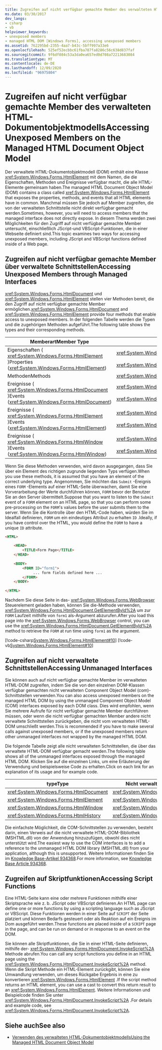 ```yaml
---
title: Zugreifen auf nicht verfügbar gemachte Member des verwalteten HTML-Dokumentobjektmodells
ms.date: 03/30/2017
dev_langs:
- csharp
- vb
helpviewer_keywords:
- unexposed members
- managed HTML DOM [Windows Forms], accessing unexposed members
ms.assetid: 762295bd-2355-4aa7-b43c-5bff997a33e6
ms.openlocfilehash: 525ef52ecbbc61fba787fa8286c56c638d837faf
ms.sourcegitcommit: 9f6df084c53a3da0ea657ed0d708a72213683084
ms.translationtype: MT
ms.contentlocale: de-DE
ms.lasthandoff: 12/09/2020
ms.locfileid: "96975804"
---
```

# <a name="accessing-unexposed-members-on-the-managed-html-document-object-model"></a><span data-ttu-id="f0200-102">Zugreifen auf nicht verfügbar gemachte Member des verwalteten HTML-Dokumentobjektmodells</span><span class="sxs-lookup"><span data-stu-id="f0200-102">Accessing Unexposed Members on the Managed HTML Document Object Model</span></span>
<span data-ttu-id="f0200-103">Der verwaltete HTML-Dokumentobjektmodell (DOM) enthält eine Klasse <xref:System.Windows.Forms.HtmlElement> mit dem Namen, die die Eigenschaften, Methoden und Ereignisse verfügbar macht, die alle HTML-Elemente gemeinsam haben.</span><span class="sxs-lookup"><span data-stu-id="f0200-103">The managed HTML Document Object Model (DOM) contains a class called <xref:System.Windows.Forms.HtmlElement> that exposes the properties, methods, and events that all HTML elements have in common.</span></span> <span data-ttu-id="f0200-104">Manchmal müssen Sie jedoch auf Member zugreifen, die von der verwalteten Schnittstelle nicht direkt verfügbar gemacht werden.</span><span class="sxs-lookup"><span data-stu-id="f0200-104">Sometimes, however, you will need to access members that the managed interface does not directly expose.</span></span> <span data-ttu-id="f0200-105">In diesem Thema werden zwei Möglichkeiten für den Zugriff auf nicht verfügbar gemachte Member untersucht, einschließlich JScript-und VBScript-Funktionen, die in einer Webseite definiert sind.</span><span class="sxs-lookup"><span data-stu-id="f0200-105">This topic examines two ways for accessing unexposed members, including JScript and VBScript functions defined inside of a Web page.</span></span>  
  
## <a name="accessing-unexposed-members-through-managed-interfaces"></a><span data-ttu-id="f0200-106">Zugreifen auf nicht verfügbar gemachte Member über verwaltete Schnittstellen</span><span class="sxs-lookup"><span data-stu-id="f0200-106">Accessing Unexposed Members through Managed Interfaces</span></span>  
 <span data-ttu-id="f0200-107"><xref:System.Windows.Forms.HtmlDocument> und <xref:System.Windows.Forms.HtmlElement> stellen vier Methoden bereit, die den Zugriff auf nicht verfügbar gemachte Member ermöglichen.</span><span class="sxs-lookup"><span data-stu-id="f0200-107"><xref:System.Windows.Forms.HtmlDocument> and <xref:System.Windows.Forms.HtmlElement> provide four methods that enable access to unexposed members.</span></span> <span data-ttu-id="f0200-108">In der folgenden Tabelle werden die Typen und die zugehörigen Methoden aufgeführt.</span><span class="sxs-lookup"><span data-stu-id="f0200-108">The following table shows the types and their corresponding methods.</span></span>  
  
|<span data-ttu-id="f0200-109">Memberart</span><span class="sxs-lookup"><span data-stu-id="f0200-109">Member Type</span></span>|<span data-ttu-id="f0200-110">Methode(n)</span><span class="sxs-lookup"><span data-stu-id="f0200-110">Method(s)</span></span>|  
|-----------------|-----------------|  
|<span data-ttu-id="f0200-111">Eigenschaften ( <xref:System.Windows.Forms.HtmlElement> )</span><span class="sxs-lookup"><span data-stu-id="f0200-111">Properties (<xref:System.Windows.Forms.HtmlElement>)</span></span>|<xref:System.Windows.Forms.HtmlElement.GetAttribute%2A><br /><br /> <xref:System.Windows.Forms.HtmlElement.SetAttribute%2A>|  
|<span data-ttu-id="f0200-112">Methoden</span><span class="sxs-lookup"><span data-stu-id="f0200-112">Methods</span></span>|<xref:System.Windows.Forms.HtmlElement.InvokeMember%2A>|  
|<span data-ttu-id="f0200-113">Ereignisse ( <xref:System.Windows.Forms.HtmlDocument> )</span><span class="sxs-lookup"><span data-stu-id="f0200-113">Events (<xref:System.Windows.Forms.HtmlDocument>)</span></span>|<xref:System.Windows.Forms.HtmlDocument.AttachEventHandler%2A><br /><br /> <xref:System.Windows.Forms.HtmlDocument.DetachEventHandler%2A>|  
|<span data-ttu-id="f0200-114">Ereignisse ( <xref:System.Windows.Forms.HtmlElement> )</span><span class="sxs-lookup"><span data-stu-id="f0200-114">Events (<xref:System.Windows.Forms.HtmlElement>)</span></span>|<xref:System.Windows.Forms.HtmlElement.AttachEventHandler%2A><br /><br /> <xref:System.Windows.Forms.HtmlElement.DetachEventHandler%2A>|  
|<span data-ttu-id="f0200-115">Ereignisse ( <xref:System.Windows.Forms.HtmlWindow> )</span><span class="sxs-lookup"><span data-stu-id="f0200-115">Events (<xref:System.Windows.Forms.HtmlWindow>)</span></span>|<xref:System.Windows.Forms.HtmlWindow.AttachEventHandler%2A><br /><br /> <xref:System.Windows.Forms.HtmlWindow.DetachEventHandler%2A>|  
  
 <span data-ttu-id="f0200-116">Wenn Sie diese Methoden verwenden, wird davon ausgegangen, dass Sie über ein Element des richtigen zugrunde liegenden Typs verfügen.</span><span class="sxs-lookup"><span data-stu-id="f0200-116">When you use these methods, it is assumed that you have an element of the correct underlying type.</span></span> <span data-ttu-id="f0200-117">Angenommen, Sie möchten das `Submit` -Ereignis eines `FORM` -Elements auf einer HTML-Seite überwachen, damit Sie eine Vorverarbeitung der Werte durchführen können, `FORM` bevor der Benutzer Sie an den Server übermittelt.</span><span class="sxs-lookup"><span data-stu-id="f0200-117">Suppose that you want to listen to the `Submit` event of a `FORM` element on an HTML page, so that you can perform some pre-processing on the `FORM`'s values before the user submits them to the server.</span></span> <span data-ttu-id="f0200-118">Wenn Sie die Kontrolle über den HTML-Code haben, würden Sie im Idealfall definieren, `FORM` um ein eindeutiges Attribut zu erhalten `ID` .</span><span class="sxs-lookup"><span data-stu-id="f0200-118">Ideally, if you have control over the HTML, you would define the `FORM` to have a unique `ID` attribute.</span></span>  
  
```html  
<HTML>  
  
    <HEAD>  
        <TITLE>Form Page</TITLE>  
    </HEAD>  
  
    <BODY>  
        <FORM ID="form1">  
             ... form fields defined here ...  
        </FORM>  
    </BODY>  
  
</HTML>  
```  
  
 <span data-ttu-id="f0200-119">Nachdem Sie diese Seite in das- <xref:System.Windows.Forms.WebBrowser> Steuerelement geladen haben, können Sie die-Methode verwenden, <xref:System.Windows.Forms.HtmlDocument.GetElementById%2A> um zur `FORM` Laufzeit mithilfe von `form1` als-Argument abzurufen.</span><span class="sxs-lookup"><span data-stu-id="f0200-119">After you load this page into the <xref:System.Windows.Forms.WebBrowser> control, you can use the <xref:System.Windows.Forms.HtmlDocument.GetElementById%2A> method to retrieve the `FORM` at run time using `form1` as the argument.</span></span>  
  
 [!code-csharp[System.Windows.Forms.HtmlElement#10](~/samples/snippets/csharp/VS_Snippets_Winforms/System.Windows.Forms.HtmlElement/CS/Form1.cs#10)]
 [!code-vb[System.Windows.Forms.HtmlElement#10](~/samples/snippets/visualbasic/VS_Snippets_Winforms/System.Windows.Forms.HtmlElement/VB/Form1.vb#10)]  
  
## <a name="accessing-unmanaged-interfaces"></a><span data-ttu-id="f0200-120">Zugreifen auf nicht verwaltete Schnittstellen</span><span class="sxs-lookup"><span data-stu-id="f0200-120">Accessing Unmanaged Interfaces</span></span>  
 <span data-ttu-id="f0200-121">Sie können auch auf nicht verfügbar gemachte Member im verwalteten HTML-DOM zugreifen, indem Sie die von den einzelnen DOM-Klassen verfügbar gemachten nicht verwalteten Component Object Model (com)-Schnittstellen verwenden.</span><span class="sxs-lookup"><span data-stu-id="f0200-121">You can also access unexposed members on the managed HTML DOM by using the unmanaged Component Object Model (COM) interfaces exposed by each DOM class.</span></span> <span data-ttu-id="f0200-122">Dies wird empfohlen, wenn Sie mehrere Aufrufe für nicht verfügbar gemachte Member durchführen müssen, oder wenn die nicht verfügbar gemachten Member andere nicht verwaltete Schnittstellen zurückgeben, die nicht vom verwalteten HTML-DOM umschließt werden.</span><span class="sxs-lookup"><span data-stu-id="f0200-122">This is recommended if you have to make several calls against unexposed members, or if the unexposed members return other unmanaged interfaces not wrapped by the managed HTML DOM.</span></span>  
  
 <span data-ttu-id="f0200-123">Die folgende Tabelle zeigt alle nicht verwalteten Schnittstellen, die über das verwaltete HTML-DOM verfügbar gemacht werden.</span><span class="sxs-lookup"><span data-stu-id="f0200-123">The following table shows all of the unmanaged interfaces exposed through the managed HTML DOM.</span></span> <span data-ttu-id="f0200-124">Klicken Sie auf die einzelnen Links, um eine Erläuterung der Verwendung und beispielsweise Code zu erhalten.</span><span class="sxs-lookup"><span data-stu-id="f0200-124">Click on each link for an explanation of its usage and for example code.</span></span>  
  
|<span data-ttu-id="f0200-125">type</span><span class="sxs-lookup"><span data-stu-id="f0200-125">Type</span></span>|<span data-ttu-id="f0200-126">Nicht verwaltete Schnittstelle</span><span class="sxs-lookup"><span data-stu-id="f0200-126">Unmanaged Interface</span></span>|  
|----------|-------------------------|  
|<xref:System.Windows.Forms.HtmlDocument>|<xref:System.Windows.Forms.HtmlDocument.DomDocument%2A>|  
|<xref:System.Windows.Forms.HtmlElement>|<xref:System.Windows.Forms.HtmlElement.DomElement%2A>|  
|<xref:System.Windows.Forms.HtmlWindow>|<xref:System.Windows.Forms.HtmlWindow.DomWindow%2A>|  
|<xref:System.Windows.Forms.HtmlHistory>|<xref:System.Windows.Forms.HtmlHistory.DomHistory%2A>|  
  
 <span data-ttu-id="f0200-127">Die einfachste Möglichkeit, die COM-Schnittstellen zu verwenden, besteht darin, einen Verweis auf die nicht verwaltete HTML-DOM-Bibliothek (MSHTML.dll) von der Anwendung hinzuzufügen, obwohl dies nicht unterstützt wird.</span><span class="sxs-lookup"><span data-stu-id="f0200-127">The easiest way to use the COM interfaces is to add a reference to the unmanaged HTML DOM library (MSHTML.dll) from your application, although this is unsupported.</span></span> <span data-ttu-id="f0200-128">Weitere Informationen finden Sie im [Knowledge Base-Artikel 934368](https://support.microsoft.com/kb/934368).</span><span class="sxs-lookup"><span data-stu-id="f0200-128">For more information, see [Knowledge Base Article 934368](https://support.microsoft.com/kb/934368).</span></span>  
  
## <a name="accessing-script-functions"></a><span data-ttu-id="f0200-129">Zugreifen auf Skriptfunktionen</span><span class="sxs-lookup"><span data-stu-id="f0200-129">Accessing Script Functions</span></span>  
 <span data-ttu-id="f0200-130">Eine HTML-Seite kann eine oder mehrere Funktionen mithilfe einer Skriptsprache wie z. b. JScript oder VBScript definieren.</span><span class="sxs-lookup"><span data-stu-id="f0200-130">An HTML page can define one or more functions by using a scripting language such as JScript or VBScript.</span></span> <span data-ttu-id="f0200-131">Diese Funktionen werden in einer Seite auf `SCRIPT` der Seite platziert und können Bedarfs gesteuert oder als Reaktion auf ein Ereignis im Dom ausgeführt werden.</span><span class="sxs-lookup"><span data-stu-id="f0200-131">These functions are placed inside of a `SCRIPT` page in the page, and can be run on demand or in response to an event on the DOM.</span></span>  
  
 <span data-ttu-id="f0200-132">Sie können alle Skriptfunktionen, die Sie in einer HTML-Seite definieren, mithilfe der- <xref:System.Windows.Forms.HtmlDocument.InvokeScript%2A> Methode abrufen.</span><span class="sxs-lookup"><span data-stu-id="f0200-132">You can call any script functions you define in an HTML page using the <xref:System.Windows.Forms.HtmlDocument.InvokeScript%2A> method.</span></span> <span data-ttu-id="f0200-133">Wenn die Skript Methode ein HTML-Element zurückgibt, können Sie eine Umwandlung verwenden, um dieses Rückgabe Ergebnis in eine zu konvertieren <xref:System.Windows.Forms.HtmlElement> .</span><span class="sxs-lookup"><span data-stu-id="f0200-133">If the script method returns an HTML element, you can use a cast to convert this return result to an <xref:System.Windows.Forms.HtmlElement>.</span></span> <span data-ttu-id="f0200-134">Weitere Informationen und Beispielcode finden Sie unter <xref:System.Windows.Forms.HtmlDocument.InvokeScript%2A> .</span><span class="sxs-lookup"><span data-stu-id="f0200-134">For details and example code, see <xref:System.Windows.Forms.HtmlDocument.InvokeScript%2A>.</span></span>  
  
## <a name="see-also"></a><span data-ttu-id="f0200-135">Siehe auch</span><span class="sxs-lookup"><span data-stu-id="f0200-135">See also</span></span>

- [<span data-ttu-id="f0200-136">Verwenden des verwalteten HTML-Dokumentobjektmodells</span><span class="sxs-lookup"><span data-stu-id="f0200-136">Using the Managed HTML Document Object Model</span></span>](using-the-managed-html-document-object-model.md)
